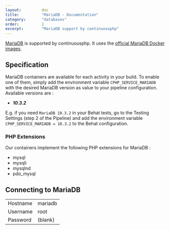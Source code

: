 ```yaml
---
layout:         doc
title:          "MariaDB - Documentation"
category:       "databases"
order:          2
excerpt:        "MariaDB support by continuousphp"
---
```

[MariaDB](https://mariadb.org/) is supported by continuousphp. It uses the [official MariaDB Docker images](https://hub.docker.com/_/mariadb/).

## Specification

MariaDB containers are available for each activity in your build. To enable one of them, simply add the environment
variable `CPHP_SERVICE_MARIADB` with the desired MariaDB version as value to your pipeline configuration. Available versions are :

* ***10.3.2***

E.g. if you need `MariaDB 10.3.2` in your Behat tests, go to the Testing Settings (step 2 of the Pipeline) and add the
environment variable `CPHP_SERVICE_MARIADB = 10.3.2` to the Behat configuration.

### PHP Extensions

Our containers implement the following PHP extensions for MariaDB :

* mysql
* mysqli
* mysqlnd
* pdo_mysql

## Connecting to MariaDB

<table>
  <tr>
    <td>Hostname</td><td>mariadb</td>
  </tr>
  <tr>
    <td>Username</td><td>root</td>
  </tr>
  <tr>
    <td>Password</td><td>(blank)</td>
  </tr>
</table>